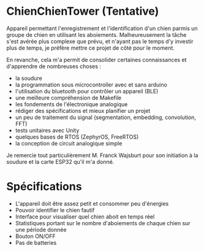 # ChienChienTower (Tentative)
Appareil permettant l'enregistrement et l'identification d'un chien parmis un groupe de chien en utilisant les aboiements.
Malheureusement la tâche s'est avérée plus complexe que prévu, et n'ayant pas le temps d'y investir plus de temps, je préfère mettre ce projet de côté pour le moment.  

En revanche, cela m'a permit de consolider certaines connaissances et d'apprendre de nombreuses choses :
- la soudure
- la programmation sous microcontroller avec et sans arduino
- l'utilisation du bluetooth pour contrôler un appareil (BLE)
- une meilleure compréhension de Makefile
- les fondements de l'électronique analogique
- rédiger des spécifications et mieux planifier un projet
- un peu de traitement du signal (segmentation, embedding, convolution, FFT)
- tests unitaires avec Unity
- quelques bases de RTOS (ZephyrOS, FreeRTOS)
- la conception de circuit analogique simple

Je remercie tout particulièrement M. Franck Wajsburt pour son initiation à la soudure et la carte ESP32 qu'il m'a donné.

# Spécifications
- L'appareil doit être assez petit et consommer peu d'énergies
- Pouvoir identifier le chien fautif
- Interface pour visualiser quel chien aboit en temps réel
- Statistiques portant sur le nombre d'aboiements de chaque chien sur une période donnée
- Bouton ON/OFF
- Pas de batteries


